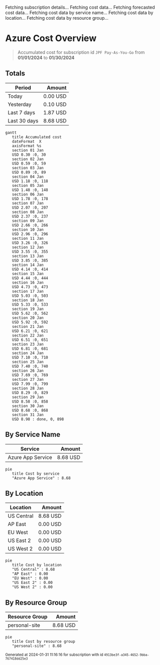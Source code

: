 Fetching subscription details...
Fetching cost data...
Fetching forecasted cost data...
Fetching cost data by service name...
Fetching cost data by location...
Fetching cost data by resource group...
# Azure Cost Overview

> Accumulated cost for subscription id `JPF Pay-As-You-Go` from **01/01/2024** to **01/30/2024**

## Totals

|Period|Amount|
|---|---:|
|Today|0.00 USD|
|Yesterday|0.10 USD|
|Last 7 days|1.87 USD|
|Last 30 days|8.68 USD|

```mermaid
gantt
   title Accumulated cost
   dateFormat  X
   axisFormat %s
   section 01 Jan
   USD 0.30 :0, 30
   section 02 Jan
   USD 0.59 :0, 59
   section 03 Jan
   USD 0.89 :0, 89
   section 04 Jan
   USD 1.18 :0, 118
   section 05 Jan
   USD 1.48 :0, 148
   section 06 Jan
   USD 1.78 :0, 178
   section 07 Jan
   USD 2.07 :0, 207
   section 08 Jan
   USD 2.37 :0, 237
   section 09 Jan
   USD 2.66 :0, 266
   section 10 Jan
   USD 2.96 :0, 296
   section 11 Jan
   USD 3.26 :0, 326
   section 12 Jan
   USD 3.55 :0, 355
   section 13 Jan
   USD 3.85 :0, 385
   section 14 Jan
   USD 4.14 :0, 414
   section 15 Jan
   USD 4.44 :0, 444
   section 16 Jan
   USD 4.73 :0, 473
   section 17 Jan
   USD 5.03 :0, 503
   section 18 Jan
   USD 5.33 :0, 533
   section 19 Jan
   USD 5.62 :0, 562
   section 20 Jan
   USD 5.92 :0, 592
   section 21 Jan
   USD 6.21 :0, 621
   section 22 Jan
   USD 6.51 :0, 651
   section 23 Jan
   USD 6.81 :0, 681
   section 24 Jan
   USD 7.10 :0, 710
   section 25 Jan
   USD 7.40 :0, 740
   section 26 Jan
   USD 7.69 :0, 769
   section 27 Jan
   USD 7.99 :0, 799
   section 28 Jan
   USD 8.29 :0, 829
   section 29 Jan
   USD 8.58 :0, 858
   section 30 Jan
   USD 8.68 :0, 868
   section 31 Jan
   USD 8.98 : done, 0, 898
```

## By Service Name

|Service|Amount|
|---|---:|
|Azure App Service|8.68 USD|

```mermaid
pie
   title Cost by service
   "Azure App Service" : 8.68
```

## By Location

|Location|Amount|
|---|---:|
|US Central|8.68 USD|
|AP East|0.00 USD|
|EU West|0.00 USD|
|US East 2|0.00 USD|
|US West 2|0.00 USD|

```mermaid
pie
   title Cost by location
   "US Central" : 8.68
   "AP East" : 0.00
   "EU West" : 0.00
   "US East 2" : 0.00
   "US West 2" : 0.00
```

## By Resource Group

|Resource Group|Amount|
|---|---:|
|personal-site|8.68 USD|

```mermaid
pie
   title Cost by resource group
   "personal-site" : 8.68
```

<sup>Generated at 2024-01-31 11:16:16 for subscription with id `4913be3f-a345-4652-9bba-767418dd25e3`</sup>
